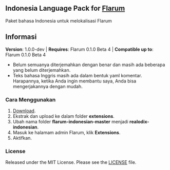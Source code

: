 ## Indonesia Language Pack for [Flarum](http://flarum.org/)

Paket bahasa Indonesia untuk melokalisasi Flarum

## Informasi
**Version**:  1.0.0-dev | **Requires**: Flarum 0.1.0 Beta 4 | **Compatible up to**: Flarum 0.1.0 Beta 4

 - Belum semuanya diterjemahkan dengan benar dan masih ada beberapa yang
   belum diterjemahkan.
 - Teks bahasa Inggris masih ada dalam bentuk yaml komentar. Harapannya, ketika Anda ingin membantu saya, Anda bisa mengerjakannya dengan mudah.

### Cara Menggunakan
 1. [Download](https://github.com/realodix/flarum-indonesian/archive/master.zip).
 2. Ekstrak dan upload ke dalam folder **extensions**.
 3. Ubah nama folder **flarum-indonesian-master** menjadi **realodix-indonesian**.
 4. Masuk ke halamam admin Flarum, klik **Extensions**.
 5. Aktifkan.

### License
Released under the MIT License. Please see the [LICENSE](https://github.com/realodix/flarum-bahasa-indonesia/blob/master/LICENSE) file.